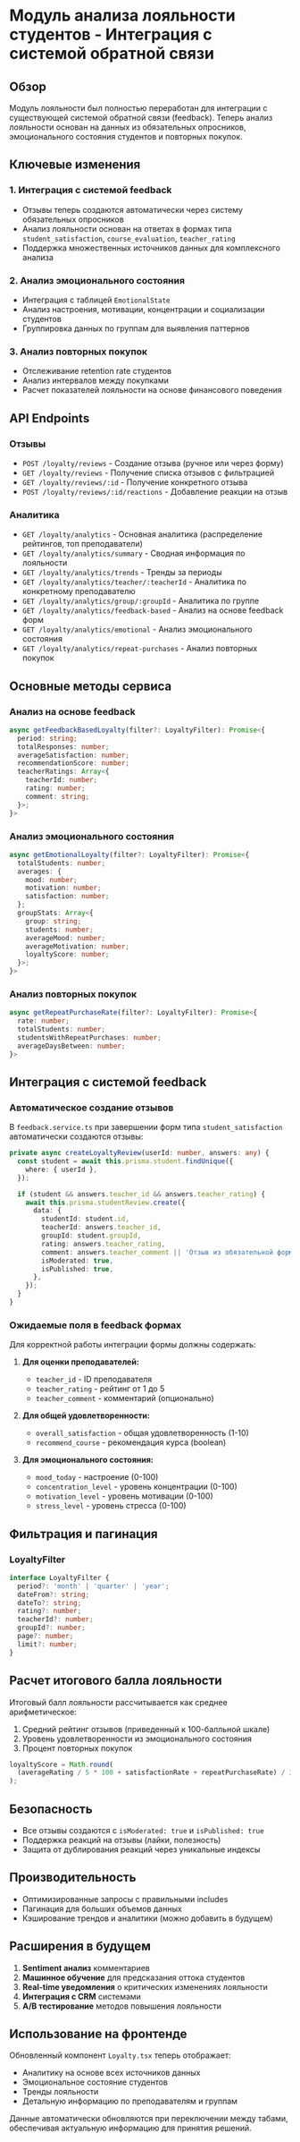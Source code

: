 # Модуль анализа лояльности студентов - Интеграция с системой обратной связи

## Обзор

Модуль лояльности был полностью переработан для интеграции с существующей системой обратной связи (feedback). Теперь анализ лояльности основан на данных из обязательных опросников, эмоционального состояния студентов и повторных покупок.

## Ключевые изменения

### 1. Интеграция с системой feedback
- Отзывы теперь создаются автоматически через систему обязательных опросников
- Анализ лояльности основан на ответах в формах типа `student_satisfaction`, `course_evaluation`, `teacher_rating`
- Поддержка множественных источников данных для комплексного анализа

### 2. Анализ эмоционального состояния
- Интеграция с таблицей `EmotionalState`
- Анализ настроения, мотивации, концентрации и социализации студентов
- Группировка данных по группам для выявления паттернов

### 3. Анализ повторных покупок
- Отслеживание retention rate студентов
- Анализ интервалов между покупками
- Расчет показателей лояльности на основе финансового поведения

## API Endpoints

### Отзывы
- `POST /loyalty/reviews` - Создание отзыва (ручное или через форму)
- `GET /loyalty/reviews` - Получение списка отзывов с фильтрацией
- `GET /loyalty/reviews/:id` - Получение конкретного отзыва
- `POST /loyalty/reviews/:id/reactions` - Добавление реакции на отзыв

### Аналитика
- `GET /loyalty/analytics` - Основная аналитика (распределение рейтингов, топ преподаватели)
- `GET /loyalty/analytics/summary` - Сводная информация по лояльности
- `GET /loyalty/analytics/trends` - Тренды за периоды
- `GET /loyalty/analytics/teacher/:teacherId` - Аналитика по конкретному преподавателю
- `GET /loyalty/analytics/group/:groupId` - Аналитика по группе
- `GET /loyalty/analytics/feedback-based` - Анализ на основе feedback форм
- `GET /loyalty/analytics/emotional` - Анализ эмоционального состояния
- `GET /loyalty/analytics/repeat-purchases` - Анализ повторных покупок

## Основные методы сервиса

### Анализ на основе feedback
```typescript
async getFeedbackBasedLoyalty(filter?: LoyaltyFilter): Promise<{
  period: string;
  totalResponses: number;
  averageSatisfaction: number;
  recommendationScore: number;
  teacherRatings: Array<{
    teacherId: number;
    rating: number;
    comment: string;
  }>;
}>
```

### Анализ эмоционального состояния
```typescript
async getEmotionalLoyalty(filter?: LoyaltyFilter): Promise<{
  totalStudents: number;
  averages: {
    mood: number;
    motivation: number;
    satisfaction: number;
  };
  groupStats: Array<{
    group: string;
    students: number;
    averageMood: number;
    averageMotivation: number;
    loyaltyScore: number;
  }>;
}>
```

### Анализ повторных покупок
```typescript
async getRepeatPurchaseRate(filter?: LoyaltyFilter): Promise<{
  rate: number;
  totalStudents: number;
  studentsWithRepeatPurchases: number;
  averageDaysBetween: number;
}>
```

## Интеграция с системой feedback

### Автоматическое создание отзывов
В `feedback.service.ts` при завершении форм типа `student_satisfaction` автоматически создаются отзывы:

```typescript
private async createLoyaltyReview(userId: number, answers: any) {
  const student = await this.prisma.student.findUnique({
    where: { userId },
  });

  if (student && answers.teacher_id && answers.teacher_rating) {
    await this.prisma.studentReview.create({
      data: {
        studentId: student.id,
        teacherId: answers.teacher_id,
        groupId: student.groupId,
        rating: answers.teacher_rating,
        comment: answers.teacher_comment || 'Отзыв из обязательной формы',
        isModerated: true,
        isPublished: true,
      },
    });
  }
}
```

### Ожидаемые поля в feedback формах
Для корректной работы интеграции формы должны содержать:

1. **Для оценки преподавателей:**
   - `teacher_id` - ID преподавателя
   - `teacher_rating` - рейтинг от 1 до 5
   - `teacher_comment` - комментарий (опционально)

2. **Для общей удовлетворенности:**
   - `overall_satisfaction` - общая удовлетворенность (1-10)
   - `recommend_course` - рекомендация курса (boolean)

3. **Для эмоционального состояния:**
   - `mood_today` - настроение (0-100)
   - `concentration_level` - уровень концентрации (0-100)
   - `motivation_level` - уровень мотивации (0-100)
   - `stress_level` - уровень стресса (0-100)

## Фильтрация и пагинация

### LoyaltyFilter
```typescript
interface LoyaltyFilter {
  period?: 'month' | 'quarter' | 'year';
  dateFrom?: string;
  dateTo?: string;
  rating?: number;
  teacherId?: number;
  groupId?: number;
  page?: number;
  limit?: number;
}
```

## Расчет итогового балла лояльности

Итоговый балл лояльности рассчитывается как среднее арифметическое:
1. Средний рейтинг отзывов (приведенный к 100-балльной шкале)
2. Уровень удовлетворенности из эмоционального состояния
3. Процент повторных покупок

```typescript
loyaltyScore = Math.round(
  (averageRating / 5 * 100 + satisfactionRate + repeatPurchaseRate) / 3
);
```

## Безопасность

- Все отзывы создаются с `isModerated: true` и `isPublished: true`
- Поддержка реакций на отзывы (лайки, полезность)
- Защита от дублирования реакций через уникальные индексы

## Производительность

- Оптимизированные запросы с правильными includes
- Пагинация для больших объемов данных
- Кэширование трендов и аналитики (можно добавить в будущем)

## Расширения в будущем

1. **Sentiment анализ** комментариев
2. **Машинное обучение** для предсказания оттока студентов
3. **Real-time уведомления** о критических изменениях лояльности
4. **Интеграция с CRM** системами
5. **A/B тестирование** методов повышения лояльности

## Использование на фронтенде

Обновленный компонент `Loyalty.tsx` теперь отображает:
- Аналитику на основе всех источников данных
- Эмоциональное состояние студентов
- Тренды лояльности
- Детальную информацию по преподавателям и группам

Данные автоматически обновляются при переключении между табами, обеспечивая актуальную информацию для принятия решений.
